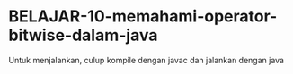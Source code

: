 # BELAJAR-10-memahami-operator-bitwise-dalam-java
Untuk menjalankan, culup kompile dengan javac dan jalankan dengan java 
